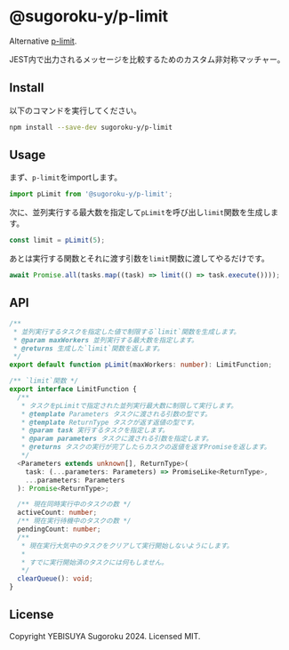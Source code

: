 # @sugoroku-y/p-limit

Alternative [p-limit](https://github.com/sindresorhus/p-limit).

JEST内で出力されるメッセージを比較するためのカスタム非対称マッチャー。

## Install

以下のコマンドを実行してください。

```bash
npm install --save-dev sugoroku-y/p-limit
```

## Usage

まず、`p-limit`をimportします。

```ts
import pLimit from '@sugoroku-y/p-limit';
```

次に、並列実行する最大数を指定して`pLimit`を呼び出し`limit`関数を生成します。

```ts
const limit = pLimit(5);
```

あとは実行する関数とそれに渡す引数を`limit`関数に渡してやるだけです。

```ts
await Promise.all(tasks.map((task) => limit(() => task.execute())));
```

## API

```ts
/**
 * 並列実行するタスクを指定した値で制限する`limit`関数を生成します。
 * @param maxWorkers 並列実行する最大数を指定します。
 * @returns 生成した`limit`関数を返します。
 */
export default function pLimit(maxWorkers: number): LimitFunction;

/** `limit`関数 */
export interface LimitFunction {
  /**
   * タスクをpLimitで指定された並列実行最大数に制限して実行します。
   * @template Parameters タスクに渡される引数の型です。
   * @template ReturnType タスクが返す返値の型です。
   * @param task 実行するタスクを指定します。
   * @param parameters タスクに渡される引数を指定します。
   * @returns タスクの実行が完了したらカスクの返値を返すPromiseを返します。
   */
  <Parameters extends unknown[], ReturnType>(
    task: (...parameters: Parameters) => PromiseLike<ReturnType>,
    ...parameters: Parameters
  ): Promise<ReturnType>;

  /** 現在同時実行中のタスクの数 */
  activeCount: number;
  /** 現在実行待機中のタスクの数 */
  pendingCount: number;
  /**
   * 現在実行大気中のタスクをクリアして実行開始しないようにします。
   *
   * すでに実行開始済のタスクには何もしません。
   */
  clearQueue(): void;
}
```

## License

Copyright YEBISUYA Sugoroku 2024. Licensed MIT.

